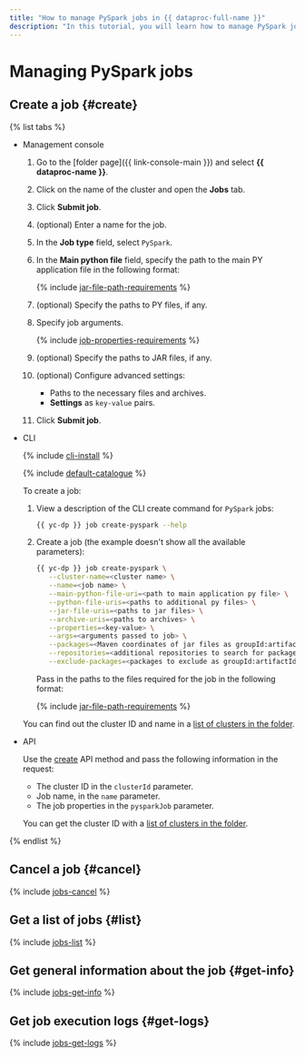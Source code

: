 ```yaml
---
title: "How to manage PySpark jobs in {{ dataproc-full-name }}"
description: "In this tutorial, you will learn how to manage PySpark jobs in {{ dataproc-full-name }}."
---
```


# Managing PySpark jobs

## Create a job {#create}

{% list tabs %}

- Management console

   1. Go to the [folder page]({{ link-console-main }}) and select **{{ dataproc-name }}**.
   1. Click on the name of the cluster and open the **Jobs** tab.
   1. Click **Submit job**.
   1. (optional) Enter a name for the job.
   1. In the **Job type** field, select `PySpark`.
   1. In the **Main python file** field, specify the path to the main PY application file in the following format:

      {% include [jar-file-path-requirements](../../_includes/data-proc/jar-file-path-requirements.md) %}

   1. (optional) Specify the paths to PY files, if any.
   1. Specify job arguments.

      {% include [job-properties-requirements](../../_includes/data-proc/job-properties-requirements.md) %}

   1. (optional) Specify the paths to JAR files, if any.
   1. (optional) Configure advanced settings:
      * Paths to the necessary files and archives.
      * **Settings** as `key-value` pairs.
   1. Click **Submit job**.

- CLI

   {% include [cli-install](../../_includes/cli-install.md) %}

   {% include [default-catalogue](../../_includes/default-catalogue.md) %}

   To create a job:

   1. View a description of the CLI create command for `PySpark` jobs:

      ```bash
      {{ yc-dp }} job create-pyspark --help
      ```

   1. Create a job (the example doesn't show all the available parameters):

      ```bash
      {{ yc-dp }} job create-pyspark \
         --cluster-name=<cluster name> \
         --name=<job name> \
         --main-python-file-uri=<path to main application py file> \
         --python-file-uris=<paths to additional py files> \
         --jar-file-uris=<paths to jar files> \
         --archive-uris=<paths to archives> \
         --properties=<key-value> \
         --args=<arguments passed to job> \
         --packages=<Maven coordinates of jar files as groupId:artifactId:version> \
         --repositories=<additional repositories to search for packages> \
         --exclude-packages=<packages to exclude as groupId:artifactId>
      ```

      Pass in the paths to the files required for the job in the following format:

      {% include [jar-file-path-requirements](../../_includes/data-proc/jar-file-path-requirements.md) %}

   You can find out the cluster ID and name in a [list of clusters in the folder](./cluster-list.md#list).

- API

   Use the [create](../api-ref/Job/create) API method and pass the following information in the request:

   * The cluster ID in the `clusterId` parameter.
   * Job name, in the `name` parameter.
   * The job properties in the `pysparkJob` parameter.

   You can get the cluster ID with a [list of clusters in the folder](./cluster-list.md#list).

{% endlist %}

## Cancel a job {#cancel}

{% include [jobs-cancel](../../_includes/data-proc/jobs-cancel.md) %}

## Get a list of jobs {#list}

{% include [jobs-list](../../_includes/data-proc/jobs-list.md) %}

## Get general information about the job {#get-info}

{% include [jobs-get-info](../../_includes/data-proc/jobs-get-info.md) %}


## Get job execution logs {#get-logs}

{% include [jobs-get-logs](../../_includes/data-proc/jobs-get-logs.md) %}

